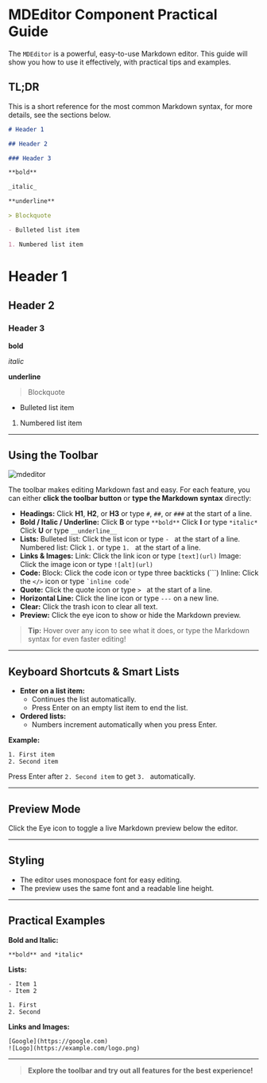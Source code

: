 # **MDEditor Component Practical Guide**

The `MDEditor` is a powerful, easy-to-use Markdown editor. This guide will show you how to use it effectively, with practical tips and examples.

## **TL;DR**

This is a short reference for the most common Markdown syntax, for more details, see the sections below.

```markdown
# Header 1

## Header 2

### Header 3

**bold**

_italic_

**underline**

> Blockquote

- Bulleted list item

1. Numbered list item
```

# Header 1

## Header 2

### Header 3

**bold**

_italic_

**underline**

> Blockquote

- Bulleted list item

1. Numbered list item

---

## **Using the Toolbar**

![mdeditor](/mdeditorimage.png)

The toolbar makes editing Markdown fast and easy. For each feature, you can either **click the toolbar button** or **type the Markdown syntax** directly:

- **Headings:**
  Click **H1**, **H2**, or **H3** or type `#`, `##`, or `###` at the start of a line.
- **Bold / Italic / Underline:**
  Click **B** or type `**bold**`
  Click **I** or type `*italic*`
  Click **U** or type `__underline__`
- **Lists:**
  Bulleted list: Click the list icon or type `- ` at the start of a line.
  Numbered list: Click `1.` or type `1. ` at the start of a line.
- **Links & Images:**
  Link: Click the link icon or type `[text](url)`
  Image: Click the image icon or type `![alt](url)`
- **Code:**
  Block: Click the code icon or type three backticks (```)
Inline: Click the `</>` icon or type `` `inline code` ``
- **Quote:**
  Click the quote icon or type `> ` at the start of a line.
- **Horizontal Line:**
  Click the line icon or type `---` on a new line.
- **Clear:**
  Click the trash icon to clear all text.
- **Preview:**
  Click the eye icon to show or hide the Markdown preview.

> **Tip:** Hover over any icon to see what it does, or type the Markdown syntax for even faster editing!

---

## **Keyboard Shortcuts & Smart Lists**

- **Enter on a list item:**
  - Continues the list automatically.
  - Press Enter on an empty list item to end the list.
- **Ordered lists:**
  - Numbers increment automatically when you press Enter.

**Example:**

```
1. First item
2. Second item
```

Press Enter after `2. Second item` to get `3. ` automatically.

---

## **Preview Mode**

Click the Eye icon to toggle a live Markdown preview below the editor.

---

## **Styling**

- The editor uses monospace font for easy editing.
- The preview uses the same font and a readable line height.

---

## **Practical Examples**

**Bold and Italic:**

```
**bold** and *italic*
```

**Lists:**

```
- Item 1
- Item 2

1. First
2. Second
```

**Links and Images:**

```
[Google](https://google.com)
![Logo](https://example.com/logo.png)
```

---

> **Explore the toolbar and try out all features for the best experience!**
